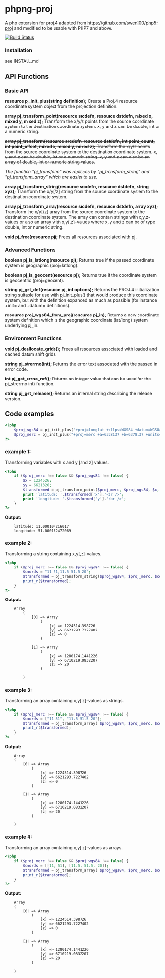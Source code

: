 # phpng-proj

A php extension for proj.4 adapted from https://github.com/swen100/php5-proj and modified to be usable with PHP7 and above.

[![Build Status](https://travis-ci.org/swen100/phpng-proj.svg?branch=master)](https://travis-ci.org/swen100/phpng-proj)

### Installation

[see INSTALL.md](INSTALL)

## API Functions

### Basic API

**resource pj_init_plus(string definition);**
Create a Proj.4 resource coordinate system object from the projection definition.

**array pj_transform_point(resource srcdefn, resource dstdefn, mixed x, mixed y, mixed z);**
Transform the x/y/z points from the source coordinate system to the destination coordinate system.
x, y and z can be double, int or a numeric string.


~~**array pj_transform(resource srcdefn, resource dstdefn, int point_count, int point_offset, mixed x, mixed y, mixed z);**
Transform the x/y/z points from the source coordinate system to the destination coordinate system.
x, y and z can be double, int or a numeric string.
x, y and z can also be an array of double, int or numeric string values.~~

_The function "pj_transform" was replaces by "pj_transform_string" and "pj_transform_array" which are easier to use._

**array pj_transform_string(resource srcdefn, resource dstdefn, string xyz);**
Transform the x/y[/z] string from the source coordinate system to the destination coordinate system.

**array pj_transform_array(resource srcdefn, resource dstdefn, array xyz);**
Transform the x/y[/z] array from the source coordinate system to the destination coordinate system.
The array can contain strings with x,y,z-values or also an array with x,y[,z]-values where x, y and z can be of type double, int or numeric string.

**void pj_free(resource pj);**
Frees all resources associated with pj.

### Advanced Functions

**boolean pj_is_latlong(resource pj);**
Returns true if the passed coordinate system is geographic (proj=latlong).
  
**boolean pj_is_geocent(resource pj);**
Returns true if the coordinate system is geocentric (proj=geocent).

**string pj_get_def(resource pj, int options);**
Returns the PROJ.4 initialization string suitable for use with pj_init_plus() that would produce this coordinate system, but with the definition expanded as much as possible (for instance +init= and +datum= definitions).

**resource proj_wgs84_from_proj(resource pj_in);**
Returns a new coordinate system definition which is the geographic coordinate (lat/long) system underlying pj_in.

### Environment Functions

**void pj_deallocate_grids();**
Frees all resources associated with loaded and cached datum shift grids.

**string pj_strerrno(int);**
Returns the error text associated with the passed in error code.

**int pj_get_errno_ref();**
Returns an integer value that can be used for the pj_strerrno(int) function.

**string pj_get_release();**
Returns an internal string describing the release version.

## Code examples

```php
<?php  
	$proj_wgs84 = pj_init_plus("+proj=longlat +ellps=WGS84 +datum=WGS84 +no_defs");
	$proj_merc = pj_init_plus("+proj=merc +a=6378137 +b=6378137 +units=m +k=1.0 +nadgrids=@null +no_defs");
?>
```

### example 1:
Transforming variables with x and y [and z] values.
```php
<?php  
	if ($proj_merc !== false && $proj_wgs84 !== false) {  
	    $x = 1224526;
	    $y = 6621326;
	    $transformed = pj_transform_point($proj_merc, $proj_wgs84, $x, $y);  
	    print 'latitude: '.$transformed['x'].'<br />';  
	    print 'longitude: '.$transformed['y'].'<br />';  
	}
?>
```

**Output:**
```
	latitude: 11.000104216017
	longitude: 51.000182472069
```

### example 2:
Transforming a string containing x,y[,z]-values.
```php
<?php  
	if ($proj_merc !== false && $proj_wgs84 !== false) {  
	    $coords = "11 51,11.5 51.5 20";
	    $transformed = pj_transform_string($proj_wgs84, $proj_merc, $coords);  
	    print_r($transformed);  
	}
?>
```

**Output:**
```
	Array
        (
            [0] => Array
                (
                    [x] => 1224514.398726
                    [y] => 6621293.7227402
                    [z] => 0
                )

            [1] => Array
                (
                    [x] => 1280174.1441226
                    [y] => 6710219.0832207
                    [z] => 20
                )

        )
```

### example 3:
Transforming an array containing x,y[,z]-values as strings.
```php
<?php  
	if ($proj_merc !== false && $proj_wgs84 !== false) {  
	    $coords = ["11 51", "11.5 51.5 20"];
	    $transformed = pj_transform_array( $proj_wgs84, $proj_merc, $coords );
	    print_r($transformed);  
	}
?>
```

**Output:**
```
	Array
	(
	    [0] => Array
	        (
	            [x] => 1224514.398726
	            [y] => 6621293.7227402
	            [z] => 0
	        )
	
	    [1] => Array
	        (
	            [x] => 1280174.1441226
	            [y] => 6710219.0832207
	            [z] => 20
	        )
	
	)
```

### example 4:
Transforming an array containing x,y[,z]-values as arrays.
```php
<?php  
	if ($proj_merc !== false && $proj_wgs84 !== false) {  
	    $coords = [[11, 51], [11.5, 51.5, 20]];
	    $transformed = pj_transform_array( $proj_wgs84, $proj_merc, $coords );
	    print_r($transformed);  
	}
?>
```

**Output:**
```
	Array
	(
	    [0] => Array
	        (
	            [x] => 1224514.398726
	            [y] => 6621293.7227402
	            [z] => 0
	        )
	
	    [1] => Array
	        (
	            [x] => 1280174.1441226
	            [y] => 6710219.0832207
	            [z] => 20
	        )
	
	)
```
